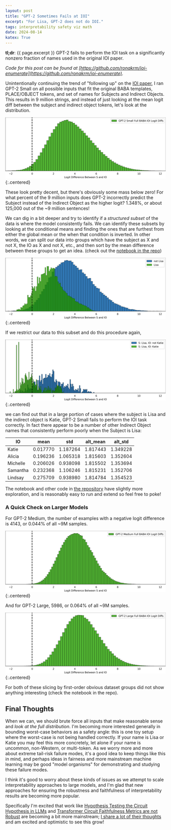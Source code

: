```yaml
---
layout: post
title: "GPT-2 Sometimes Fails at IOI"
excerpt: "For Lisa, GPT-2 does not do IOI."
tags: interpretability safety viz math
date: 2024-08-14
katex: True
---
```


__tl;dr__: {{ page.excerpt }} GPT-2 fails to perform the IOI task on a significantly nonzero fraction of names used in the original IOI paper.

_Code for this post can be found at [https://github.com/ronakrm/ioi-enumerate](https://github.com/ronakrm/ioi-enumerate)._

Unintentionally continuing the trend of
"following up" on the [IOI paper](https://arxiv.org/abs/2211.00593),
I ran GPT-2 Small on all possible inputs that fit the original BABA
templates, PLACE/OBJECT tokens, and set of names for Subjects and Indirect Objects.
This results in 9 million strings, and instead 
of just looking at the mean logit diff between the subject and indirect object tokens,
let's look at the distribution.

![Logit Differences, GPT-2 Small](/assets/blogfigs/ioi/small_full.png){:.centered}

These look pretty decent, but there's obviously some mass below zero!
For what percent of the 9 million inputs does GPT-2 incorrectly predict
the Subject instead of the Indirect Object as the higher logit? 1.348%,
or about 125,000 out of the ~9 million sentences!

We can dig in a bit deeper and try to identify if a _structured subset_
of the data is where the model consistently fails.
We can identify these subsets by looking
at the conditional means and finding the ones that are furthest from
either the global mean or the when that condition is inverted.
In other words, we can split our data into groups which have the subject as X and not X,
the IO as X and not X,
etc., and then sort by the mean difference between these groups to get an idea.
(check out the [notebook in the repo](https://github.com/ronakrm/ioi-enumerate/blob/main/plot_results.ipynb))

![Logit Differences, GPT-2 Small, Subject: Lisa](/assets/blogfigs/ioi/small_s.png){:.centered}

If we restrict our data to this subset and do this procedure again,

![Logit Differences, GPT-2 Small, Subject: Lisa, IO: Katie](/assets/blogfigs/ioi/small_s_io.png){:.centered}

we can find out that in a large portion of cases where the subject is Lisa
and the indirect object is Katie, GPT-2 Small fails to perform the IOI task
correctly. In fact there appear to be a number of other Indirect Object names that consistently
perform poorly when the Subject is Lisa:

|    IO    |   mean   |   std    | alt_mean | alt_std  |
|----------|----------|----------|----------|----------|
| Katie    | 0.017770 | 1.187264 | 1.817443 | 1.349228 |
| Alicia   | 0.196236 |	1.065318 | 1.815603 | 1.352604 |
| Michelle | 0.206026 | 0.938098 | 1.815502 | 1.353694 |
| Samantha | 0.232368 | 1.106246 | 1.815231 | 1.352706 |
| Lindsay  | 0.275709 | 0.938980 | 1.814784 | 1.354523 | 

The notebook and other code in [the repository](https://github.com/ronakrm/ioi-enumerate/) have slightly more exploration,
and is reasonably easy to run and extend so feel free to poke!

### A Quick Check on Larger Models
For GPT-2 Medium, the number of examples with a negative logit difference
is 4143, or 0.044% of all ~9M samples.

![Logit Differences for IOI on GPT-Medium](/assets/blogfigs/ioi/med_full.png){:.centered}

And for GPT-2 Large, 5986, or 0.064% of all ~9M samples.

![Logit Differences for IOI on GPT-Large](/assets/blogfigs/ioi/large_full.png){:.centered}

For both of these slicing by first-order obvious dataset groups did not show
anything interesting (check the notebook in the repo).

## Final Thoughts
When we can, we should brute force all inputs that make reasonable
sense and _look at the full distribution_.
I'm becoming more interested
generally in bounding worst-case behaviors as a safety angle:
this is one toy setup where the worst-case is not being handled correctly.
If your name is Lisa or Katie you may feel this more concretely,
let alone if your name is uncommon, non-Western, or multi-token.
As we worry more and more about extreme tail-risk failure modes,
it's a good idea to keep things like this in mind, and perhaps
ideas in fairness and more mainstream machine learning may be good
"model organisms" for demonstrating and studying these failure modes.  

I think it's good to worry about these kinds of issues as we attempt
to scale interpretability approaches to large models, and I'm
glad that new approaches for ensuring the robustness and faithfulness 
of interpretability results are becoming more popular.

Specifically I'm excited that work like [Hypothesis Testing the Circuit Hypothesis in LLMs](https://openreview.net/forum?id=ibSNv9cldu) and
[Transformer Circuit Faithfulness Metrics are not Robust](https://arxiv.org/abs/2407.08734) are becoming a bit more mainstream; [I share a lot of their thoughts](/interpretability-science/) and am excited and optimistic
to see this grow!
